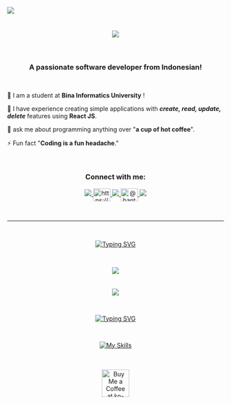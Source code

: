 [![](https://visitcount.itsvg.in/api?id=Bantas93&icon=6&color=0)](https://visitcount.itsvg.in)

<h1 align="center">
    <img src="https://readme-typing-svg.herokuapp.com/?font=Righteous&size=50&center=true&vCenter=true&width=500&height=70&duration=4000&lines=Hi+There+!+👋;+I'm+Bantas+Syarif!;+Nice+To+Meet+You+!;+Let's+be+friends+!;" />
</h1>

<br>

<h3 align="center">A passionate software developer from Indonesian!</h3>

<br>

<div align="left">
 
🔭 I am a student at **Bina Informatics University** !
 
🌱 I have experience creating simple applications with ***create, read, update, delete*** features using **React JS**.

💬 ask me about programming anything over "**a cup of hot coffee**".

⚡ Fun fact "**Coding is a fun headache**."

<br>

<h3 align="center">Connect with me:</h3>
<p align="center">
<a href="https://www.linkedin.com/in/bantas-syarif-hidayah-imantara-1306531b4/" target="blank">
   <img src="https://skillicons.dev/icons?i=linkedin" />
</a><a href="https://fb.com/https://www.facebook.com/bantaz.zhaa/" target="blank">
    <img align="center" src="https://raw.githubusercontent.com/rahuldkjain/github-profile-readme-generator/master/src/images/icons/Social/facebook.svg" alt="https://www.facebook.com/bantaz.zhaa/" height="30" width="40" />
</a>
<a href="https://instagram.com/bantassyarif" target="blank">
    <img src="https://skillicons.dev/icons?i=instagram" />
</a>
<a href="https://www.youtube.com/c/@bantassyarif" target="blank">
    <img align="center" src="https://raw.githubusercontent.com/rahuldkjain/github-profile-readme-generator/master/src/images/icons/Social/youtube.svg" alt="@bantassyarif" height="30" width="40" />
</a>
<a href="https://discord.gg/bantas93" target="blank">
    <img src="https://skillicons.dev/icons?i=discord" />
</a>
</p>

<br>

<hr>

<br>

<div align="center">
    
[![Typing SVG](https://readme-typing-svg.herokuapp.com?font=Kode+Mono&weight=600&size=30&duration=800&pause=10&color=FFDA027E&background=FF000000&center=true&vCenter=true&random=false&width=435&lines=Github+Status)](https://git.io/typing-svg)

</div>

<br>

<div align="center">
 
<!--![](https://github-readme-stats.vercel.app/api?username=Bantas93&theme=dark&hide_border=false&include_all_commits=false&count_private=false)
<br><br><br>-->
![](https://github-readme-streak-stats.herokuapp.com/?user=Bantas93&theme=dark&hide_border=false)
<br><br><br>
![](https://github-readme-stats.vercel.app/api/top-langs/?username=Bantas93&theme=dark&hide_border=false&include_all_commits=false&count_private=false&layout=compact)
<br>

</div>

<br>


<div align="center">
       
[![Typing SVG](https://readme-typing-svg.herokuapp.com?font=Kode+Mono&weight=600&size=30&duration=800&pause=10&color=B8B8B8&background=FF000000&center=true&vCenter=true&random=false&width=435&lines=Frameworks;Languages;Tools)](https://git.io/typing-svg)

</div>

<br/>

<div align="center">
    
[![My Skills](https://skillicons.dev/icons?i=react,mysql,html,css,javascript,bootstrap,github,express,figma,nodejs,ps,postman,py,sketchup,tailwind,vercel,vscode)](https://skillicons.dev)

</div>

<!--<div align="center">
    
![CSS3](https://img.shields.io/badge/css3-%231572B6.svg?style=for-the-badge&logo=css3&logoColor=white) ![HTML5](https://img.shields.io/badge/html5-%23E34F26.svg?style=for-the-badge&logo=html5&logoColor=white) ![JavaScript](https://img.shields.io/badge/javascript-%23323330.svg?style=for-the-badge&logo=javascript&logoColor=%23F7DF1E) ![Python](https://img.shields.io/badge/python-3670A0?style=for-the-badge&logo=python&logoColor=ffdd54) ![GithubPages](https://img.shields.io/badge/github%20pages-121013?style=for-the-badge&logo=github&logoColor=white) ![Vercel](https://img.shields.io/badge/vercel-%23000000.svg?style=for-the-badge&logo=vercel&logoColor=white) ![Netlify](https://img.shields.io/badge/netlify-%23000000.svg?style=for-the-badge&logo=netlify&logoColor=#00C7B7) ![Bootstrap](https://img.shields.io/badge/bootstrap-%238511FA.svg?style=for-the-badge&logo=bootstrap&logoColor=white) ![NodeJS](https://img.shields.io/badge/node.js-6DA55F?style=for-the-badge&logo=node.js&logoColor=white) ![React](https://img.shields.io/badge/react-%2320232a.svg?style=for-the-badge&logo=react&logoColor=%2361DAFB) ![TailwindCSS](https://img.shields.io/badge/tailwindcss-%2338B2AC.svg?style=for-the-badge&logo=tailwind-css&logoColor=white) ![React Router](https://img.shields.io/badge/React_Router-CA4245?style=for-the-badge&logo=react-router&logoColor=white) ![React Query](https://img.shields.io/badge/-React%20Query-FF4154?style=for-the-badge&logo=react%20query&logoColor=white) ![MySQL](https://img.shields.io/badge/mysql-%2300000f.svg?style=for-the-badge&logo=mysql&logoColor=white) ![Adobe](https://img.shields.io/badge/adobe-%23FF0000.svg?style=for-the-badge&logo=adobe&logoColor=white) ![Adobe Premiere Pro](https://img.shields.io/badge/Adobe%20Premiere%20Pro-9999FF.svg?style=for-the-badge&logo=Adobe%20Premiere%20Pro&logoColor=white) ![Adobe Photoshop](https://img.shields.io/badge/adobe%20photoshop-%2331A8FF.svg?style=for-the-badge&logo=adobe%20photoshop&logoColor=white) ![Figma](https://img.shields.io/badge/figma-%23F24E1E.svg?style=for-the-badge&logo=figma&logoColor=white) ![Postman](https://img.shields.io/badge/Postman-FF6C37?style=for-the-badge&logo=postman&logoColor=white) ![Jira](https://img.shields.io/badge/jira-%230A0FFF.svg?style=for-the-badge&logo=jira&logoColor=white)

</div>-->

<br>

<!--<div align="center">
    
## 🏆 Trophies
![](https://github-profile-trophy.vercel.app/?username=Bantas93&theme=radical&no-frame=false&no-bg=false&margin-w=4)

<br>

### 🔝 Top Contributed Repo
![](https://github-contributor-stats.vercel.app/api?username=Bantas93&limit=5&theme=dark&combine_all_yearly_contributions=true)

</div>-->

<br>

<div align="center">
<a href='https://sociabuzz.com/bantas93' target='_blank'><img height='64' style='border:0px;height:64px;' src='https://storage.ko-fi.com/cdn/kofi1.png?v=3' border='0' alt='Buy Me a Coffee at ko-fi.com' /></a>
</div>

<br/>

<!-- Proudly created with GPRM ( https://gprm.itsvg.in ) -->
